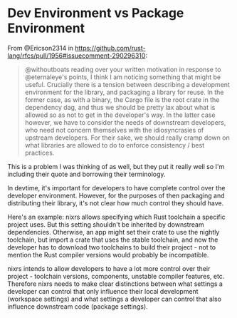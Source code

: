 # Dev Environment vs Package Environment

From @Ericson2314 in https://github.com/rust-lang/rfcs/pull/1956#issuecomment-290296310:

> @withoutboats reading over your written motivation in response to @eternaleye's points, I think I am noticing something that might be useful. Crucially there is a tension between describing a development environment for the library, and packaging a library for reuse. In the former case, as with a binary, the Cargo file is the root crate in the dependency dag, and thus we should be pretty lax about what is allowed so as not to get in the developer's way. In the latter case however, we have to consider the needs of downstream developers, who need not concern themselves with the idiosyncrasies of upstream developers. For their sake, we should really cramp down on what libraries are allowed to do to enforce consistency / best practices.

This is a problem I was thinking of as well, but they put it really well so I'm including their quote and borrowing their terminology.

In devtime, it's important for developers to have complete control over the developer environment. However, for the purposes of then packaging and distributing their library, it's not clear how much control they should have.

Here's an example: nixrs allows specifying which Rust toolchain a specific project uses. But this setting shouldn't be inherited by downstream dependencies. Otherwise, an app might set their crate to use the nightly toolchain, but import a crate that uses the stable toolchain, and now the developer has to download two toolchains to build their project - not to mention the Rust compiler versions would probably be incompatible.

nixrs intends to allow developers to have a lot more control over their project - toolchain versions, components, unstable compiler features, etc. Therefore nixrs needs to make clear distinctions between what settings a developer can control that only influence their local development (workspace settings) and what settings a developer can control that also influence downstream code (package settings).
